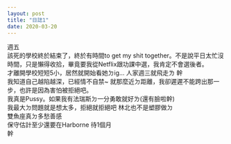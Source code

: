 ```yaml
---
layout: post
title: "日誌1"
date: 2020-03-20
---
```

週五<br/>
該死的學校終於結束了，終於有時間to get my shit together。不是說平日太忙沒時間，只是懶得收拾，畢竟要我從Netflix跟功課中選，我肯定不會選後者。<br/>
才離開學校短短5小，居然就開始看她ㄉig… 人家週三就飛走ㄌ 幹<br/>
我知道自己越陷越深，已經情不自禁~ 就那麼近ㄉ距離，我卻遲遲不能跨出那一步，也許是因為害怕被拒絕吧。<br/>
我真是Pussy。如果我有法瑞斯ㄉ一分勇敢就好ㄌ(還有臉啦幹)<br/>
我最大ㄉ問題就是想太多，拒絕就拒絕吧 林北也不是塑膠做ㄉ<br/>
雙魚座真ㄉ多愁善感<br/>
保守估計至少還要在Harborne 待1個月<br/>
幹<br/>
